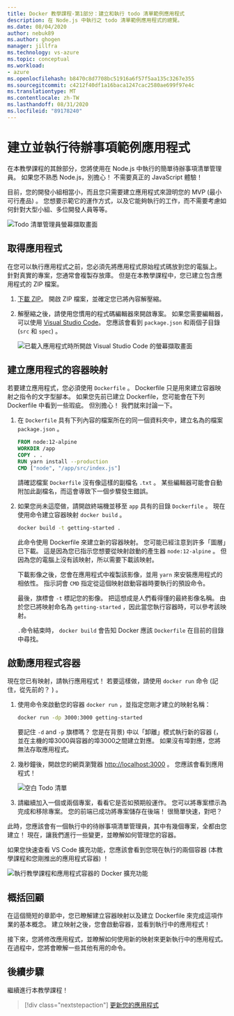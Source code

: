 ```yaml
---
title: Docker 教學課程-第1部分：建立和執行 todo 清單範例應用程式
description: 在 Node.js 中執行之 todo 清單範例應用程式的總覽。
ms.date: 08/04/2020
author: nebuk89
ms.author: ghogen
manager: jillfra
ms.technology: vs-azure
ms.topic: conceptual
ms.workload:
- azure
ms.openlocfilehash: b8470c8d7708bc51916a6f57f5aa135c3267e355
ms.sourcegitcommit: c4212f40df1a16baca1247cac2580ae699f97e4c
ms.translationtype: MT
ms.contentlocale: zh-TW
ms.lasthandoff: 08/31/2020
ms.locfileid: "89178240"
---
```

# <a name="build-and-run-the-todo-sample-app"></a>建立並執行待辦事項範例應用程式

在本教學課程的其餘部分，您將使用在 Node.js 中執行的簡單待辦事項清單管理員。 如果您不熟悉 Node.js，別擔心！ 不需要真正的 JavaScript 體驗！

目前，您的開發小組相當小，而且您只需要建立應用程式來證明您的 MVP (最小可行產品) 。 您想要示範它的運作方式，以及它能夠執行的工作，而不需要考慮如何針對大型小組、多位開發人員等等。

![Todo 清單管理員螢幕擷取畫面](media/todo-list-sample.png)

## <a name="get-the-app"></a>取得應用程式

在您可以執行應用程式之前，您必須先將應用程式原始程式碼放到您的電腦上。 針對真實的專案，您通常會複製存放庫。 但是在本教學課程中，您已建立包含應用程式的 ZIP 檔案。

1. [下載 ZIP](/assets/app.zip)。 開啟 ZIP 檔案，並確定您已將內容解壓縮。

1. 解壓縮之後，請使用您慣用的程式碼編輯器來開啟專案。 如果您需要編輯器，可以使用 [Visual Studio Code](https://code.visualstudio.com/)。 您應該會看到 `package.json` 和兩個子目錄 (`src` 和 `spec`) 。

    ![已載入應用程式時所開啟 Visual Studio Code 的螢幕擷取畫面](media/ide-screenshot.png)

## <a name="building-the-apps-container-image"></a>建立應用程式的容器映射

若要建立應用程式，您必須使用 `Dockerfile` 。 Dockerfile 只是用來建立容器映射之指令的文字型腳本。 如果您先前已建立 Dockerfile，您可能會在下列 Dockerfile 中看到一些瑕疵。 但別擔心！ 我們就來討論一下。

1. 在 `Dockerfile` 具有下列內容的檔案所在的同一個資料夾中，建立名為的檔案 `package.json` 。

    ```dockerfile
    FROM node:12-alpine
    WORKDIR /app
    COPY . .
    RUN yarn install --production
    CMD ["node", "/app/src/index.js"]
    ```

    請確認檔案 `Dockerfile` 沒有像這樣的副檔名 `.txt` 。 某些編輯器可能會自動附加此副檔名，而這會導致下一個步驟發生錯誤。

1. 如果您尚未這麼做，請開啟終端機並移至 `app` 具有的目錄 `Dockerfile` 。 現在使用命令建立容器映射 `docker build` 。

    ```bash
    docker build -t getting-started .
    ```

    此命令使用 Dockerfile 來建立新的容器映射。 您可能已經注意到許多「圖層」已下載。 這是因為您已指示您想要從映射啟動的產生器 `node:12-alpine` 。 但因為您的電腦上沒有該映射，所以需要下載該映射。

    下載影像之後，您會在應用程式中複製該影像，並用 `yarn` 來安裝應用程式的相依性。 指示詞會 `CMD` 指定從這個映射啟動容器時要執行的預設命令。

    最後，旗標會 `-t` 標記您的影像。 把這想成是人們看得懂的最終影像名稱。 由於您已將映射命名為 `getting-started` ，因此當您執行容器時，可以參考該映射。

    `.`命令結束時， `docker build` 會告知 Docker 應該 `Dockerfile` 在目前的目錄中尋找。

## <a name="starting-an-app-container"></a>啟動應用程式容器

現在您已有映射，請執行應用程式！ 若要這樣做，請使用 `docker run` 命令 (記住，從先前的？ ) 。

1. 使用命令來啟動您的容器 `docker run` ，並指定您剛才建立的映射名稱：

    ```bash
    docker run -dp 3000:3000 getting-started
    ```

    要記住 `-d` and `-p` 旗標嗎？ 您是在背景) 中以「卸離」模式執行新的容器 (，並在主機的埠3000與容器的埠3000之間建立對應。 如果沒有埠對應，您將無法存取應用程式。

1. 幾秒鐘後，開啟您的網頁瀏覽器 [http://localhost:3000](http://localhost:3000) 。
    您應該會看到應用程式！

    ![空白 Todo 清單](media/todo-list-empty.png)

1. 請繼續加入一個或兩個專案，看看它是否如預期般運作。 您可以將專案標示為完成和移除專案。 您的前端已成功將專案儲存在後端！ 很簡單快速，對吧？

此時，您應該會有一個執行中的待辦事項清單管理員，其中有幾個專案，全都由您建立！ 現在，讓我們進行一些變更，並瞭解如何管理您的容器。

如果您快速查看 VS Code 擴充功能，您應該會看到您現在執行的兩個容器 (本教學課程和您剛推出的應用程式容器) ！

![執行教學課程和應用程式容器的 Docker 擴充功能](media/vs-two-containers.png)

## <a name="recap"></a>概括回顧

在這個簡短的章節中，您已瞭解建立容器映射以及建立 Dockerfile 來完成這項作業的基本概念。 建立映射之後，您會啟動容器，並看到執行中的應用程式！

接下來，您將修改應用程式，並瞭解如何使用新的映射來更新執行中的應用程式。 在過程中，您將會瞭解一些其他有用的命令。

## <a name="next-steps"></a>後續步驟

繼續進行本教學課程！

> [!div class="nextstepaction"]
> [更新您的應用程式](update-your-app.md)